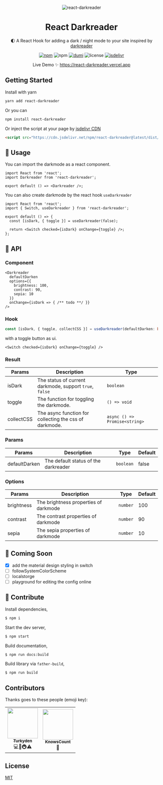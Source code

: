 <p align="center">
  <img align="center" alt="react-darkreader" src="https://darkreader.org/images/darkreader-icon-256x256.png" />
</p>
<h1 align="center">React Darkreader</h1>

<p align="center">🌓 A React Hook for adding a dark / night mode to your site inspired by <a href="https://github.com/darkreader/darkreader" target="_blank">darkreader</a>
</p>

<p align="center">
  <a href="https://www.npmjs.com/package/react-darkreader" target="_blank"><img alt="npm" src="https://img.shields.io/npm/v/react-darkreader?color=orange" /></a> <img alt="npm" src="https://img.shields.io/npm/dt/react-darkreader" /> <a href="https://github.com/umijs/dumi" target="_blank"><img alt="dumi" src="https://img.shields.io/badge/docs%20by-dumi-blue" /></a> <img alt="license" src="https://img.shields.io/github/license/Turkyden/react-darkreader" /> <a href="https://www.jsdelivr.com/package/npm/react-darkreader" target="_blank"><img alt="jsdelivr" src="https://data.jsdelivr.com/v1/package/npm/react-darkreader/badge" /></a>
</p>

<p align="center">Live Demo ✨ <a href="https://react-darkreader.vercel.app" target="_blank">https://react-darkreader.vercel.app</a></p>

## Getting Started

Install with yarn

```bash
yarn add react-darkreader
```

Or you can

```bash
npm install react-darkreader
```

Or inject the script at your page by [jsdelivr CDN](https://www.jsdelivr.com/)

```html
<script src="https://cdn.jsdelivr.net/npm/react-darkreader@latest/dist/index.min.js"></script>
```

## 🚀 Usage

You can import the darkmode as a react component.

```tsx | pure
import React from 'react';
import Darkreader from 'react-darkreader';

export default () => <Darkreader />;
```

You can also create darkmode by the react hook `useDarkreader`

```tsx | pure
import React from 'react';
import { Switch, useDarkreader } from 'react-darkreader';

export default () => {
  const [isDark, { toggle }] = useDarkreader(false);

  return <Switch checked={isDark} onChange={toggle} />;
};
```

## 📔 API

### Component

```tsx | pure
<Darkreader
  defaultDarken
  options={{
    brightness: 100,
    contrast: 90,
    sepia: 10
  }}
  onChange={isDark => { /** todo **/ }}
/>
```

### Hook

```typescript | pure
const [isDark, { toggle, collectCSS }] = useDarkreader(defaultDarken: boolean, options?: Options);
```

with a toggle button as ui.

```tsx | pure
<Switch checked={isDark} onChange={toggle} />
```

### Result

| Params     | Description                                             | Type                          |
| ---------- | ------------------------------------------------------- | ----------------------------- |
| isDark     | The status of current darkmode, support `true`, `false` | `boolean`                     |
| toggle     | The function for toggling the darkmode.                 | `() => void`                  |
| collectCSS | The async function for collecting the css of darkmode.  | `async () => Promise<string>` |

### Params

| Params        | Description                          | Type      | Default |
| ------------- | ------------------------------------ | --------- | ------- |
| defaultDarken | The default status of the darkreader | `boolean` | false   |

### Options

| Params     | Description                           | Type     | Default |
| ---------- | ------------------------------------- | -------- | ------- |
| brightness | The brightness properties of darkmode | `number` | 100     |
| contrast   | The contrast properties of darkmode   | `number` | 90      |
| sepia      | The sepia properties of darkmode      | `number` | 10      |

## 🔢 Coming Soon

- [x] add the material design styling in switch
- [ ] followSystemColorScheme
- [ ] localstorge
- [ ] playground for editing the config online

## 🔨 Contribute

Install dependencies,

```bash
$ npm i
```

Start the dev server,

```bash
$ npm start
```

Build documentation,

```bash
$ npm run docs:build
```

Build library via `father-build`,

```bash
$ npm run build
```

## Contributors

Thanks goes to these people (emoji key):

<table style="width: auto">
  <tr>
    <td align="center">
      <a href="https://github.com/Turkyden">
        <img src="https://avatars0.githubusercontent.com/u/24560160?s=460&u=36a6072b8220e6ad7c0c7f7dbf97cc3dd796a8d0&v=4" width="100px;" alt=""/><br />
        <sub><b>Turkyden</b></sub></a><br />
        💻📖🚇⚠️
    </td>
    <td align="center">
      <a href="https://github.com/KnowsCount">
        <img src="https://avatars3.githubusercontent.com/u/56480008?s=460&u=19d370371e9be3b09766a4dae4435de3593fd0a9&v=4" width="100px;" alt=""/><br />
        <sub><b>KnowsCount</b></sub></a><br />
        📖
    </td>
  </tr>
</table>

## License

[MIT](https://github.com/Turkyden/react-darkreader/blob/main/LICENSE)
